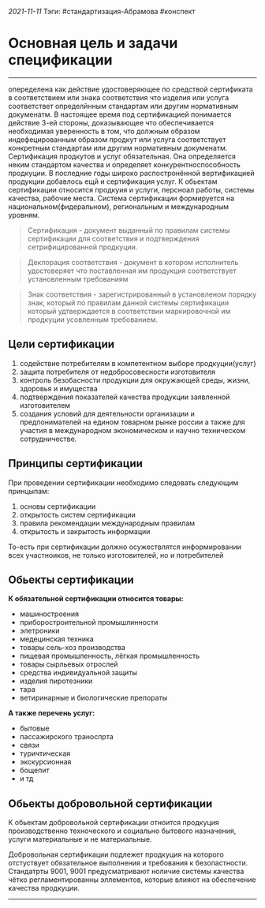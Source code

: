 *2021-11-11*
Тэги: #cтандартизация-Абрамова #конспект
# Основная цель и задачи спецификации
---

опеределена как действие удостоверяющее по средствой сертификата в соответствием или знака соответствия что изделия или услуга соответствет определйнным стандартам или другим нормативным докуменатм. В настоящее время под сертификацией понимается действие 3-ей стороны, доказывающее что обеспечивается необходимая уверенность в том, что должным образом индефецированным образом продкут или услуга соответствует конкретным стандартам или другим нормативным докуменатм. Сертификация продкутов и услуг обязательная. Она определяется неким стандартом качества и определяет конкурентноспособность продкуции. В последние годы широко распостронённой вертификацией продукции добавлось ещй и сертификация услуг. К обьектам сертификации относится продкуия и услуги, персноал работы, системы качества, рабочие места. Система сертификации формируется на национальном(фидеральном), региональным и международным уровням. 
>Сертификация - документ выданный по правилам системы сертификации для соответствия и подтверждения сетрифицированной продкуции. 

>Деклорация соответствия - документ в котором исполнитель удостоверяет что поставленная им продукция соответствует установленным требованиям

>Знак соответствия - зарегистрированный в установленом порядку знак, который по правилам данной системы сертификации который удтверждается в соответствии маркировочной им продкуции усовленным требованием.

## Цели сертификации

1. содействие потребителям в компетентном выборе продкуции(услуг)
2. защита потребителя от недобросовесности изготовителя
3. контроль безобасности продукции для окружающей среды, жизни, здоровья и имущества
4. подтверждения показателей качества продукции заявленной изготовителем
5. создания условий для деятельности организации и предпонимателей на едином товарном рынке россии а также для участия в международном экономическом и научно техническом сотрудничестве.

## Принципы сертификации

При проведении сертификации необходимо следовать следующим принцыпам:

1. основы сертификации
2. открытость систем сертификации
3. правила рекомендации международным правилам
4. открытость и закрытость информации

То-есть при сертификации должно осужествлятся информировании всех участноиков, не только изготовителей, но и потребителей

## Обьекты сертификации

**К обязательной сертификации относится товары:**
- машиностроения 
- приборостроительной промышлинности
- элетроники
- медецинская техника
- товары сель-хоз производства
- пищевая промышленность, лёгкая промышленность
- товары сырльевых отрослей
- средства индивидуальной защиты
- изделия пиротезники
- тара
-  ветиринарные и биологические препораты

**А также перечень услуг:**
- бытовые
- пассажирского траноспрта
- связи
- туричтическая
- экскурсионная
- бощепит
- и тд

## Обьекты добровольной сертификации

К обьектам добровольной сертификации отноится продкуция производственно техноческого и социально бытового назначения, услуги материальные и не материальные.

Добровольная сертификации подлежет продкуция на которого отстуствует обязательное выполнения и требования к безопастности. Стандатрты 9001, 9001 предусматривают ноличие системы качества чётко регламентированны эллементов, которые влияют на обеспечение качества продкуции.

---

